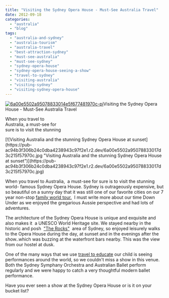 ```yaml
---
title: "Visiting the Sydney Opera House - Must-See Australia Travel"
date: 2012-09-18
categories: 
  - "australia"
  - "blog"
tags: 
  - "australia-and-sydney"
  - "australia-tourism"
  - "australia-travel"
  - "best-attraction-sydney"
  - "must-see-australia"
  - "must-see-sydney"
  - "sydney-opera-house"
  - "sydney-opera-house-seeing-a-show"
  - "travel-to-sydney"
  - "visiting-australia"
  - "visiting-sydney"
  - "visiting-sydney-opera-house"
---
```


[![6a00e5502a95078833014e5f677481970c-pi](https://pub-ac94b3f306b24c0dba4238943c97f2e1.r2.dev/6a00e5502a95078833017c31f3102d970b.jpg "6a00e5502a95078833014e5f677481970c-pi")](https://pub-ac94b3f306b24c0dba4238943c97f2e1.r2.dev/6a00e5502a95078833017c31f3102d970b.jpg)Visiting the Sydney Opera House - 
Must-See Australia Travel  
  
When you travel to  
Australia, a must-see for  
sure is to visit the stunning

<!--more--> [![Visiting Australia and the stunning Sydney Opera House at sunset](https://pub-ac94b3f306b24c0dba4238943c97f2e1.r2.dev/6a00e5502a95078833017d3c215f57970c.jpg "Visiting Australia and the stunning Sydney Opera House at sunset")](https://pub-ac94b3f306b24c0dba4238943c97f2e1.r2.dev/6a00e5502a95078833017d3c215f57970c.jpg)  
  
When you travel to Australia,  a must-see for sure is to visit the stunning  world- famous Sydney Opera House. Sydney is outrageously expensive, but so beautiful on a sunny day that it was still one of our favorite cities on our 7 year non-stop [family world tour.](http://soultravelers3new.local/2012/01/amazing-family-world-tour.html "family world tour - nomadic with kids")  I must write more about our time Down Under as we enjoyed the gregarious Aussie perspective and had lots of adventures.  
  
The architecture of the Sydney Opera House is unique and exquisite and also makes it  a UNESCO World Heritage site. We stayed nearby in the historic and posh  ["The Rocks"](http://soultravelers3new.local/2011/02/the-stunning-sydney-harbour-yha-hostel-review.html "hostel in The Rocks sydney")  area of Sydney, so enjoyed leisurely walks to the Opera House during the day, at sunset and in the evenings after the show..which was buzzing at the waterfront bars nearby. This was the view from our hostel at dusk.  
  
One of the many ways that we use [travel to educate](http://soultravelers3new.local/2010/04/family-travel-homeschool-education-global-students-lifestyle-design-location-independent-4hww-around.html "travel to educate") our child is seeing performances around the world, so we couldn't miss a show in this venue. Both the Sydney Symphany Orchestra and Australian Ballet perform regularly and we were happy to catch a very thoughtful modern ballet performance.  
  
Have you ever seen a show at the Sydney Opera House or is it on your bucket list?
